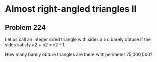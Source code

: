 #  Almost right-angled triangles II
## Problem 224


Let us call an integer sided triangle with sides a b c barely obtuse if the sides satisfy a2 + b2 = c2 - 1.

How many barely obtuse triangles are there with perimeter  75,000,000?



